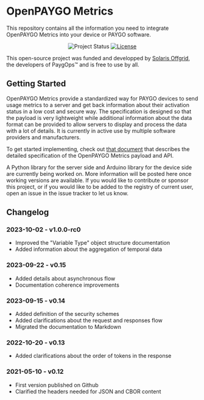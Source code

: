 # OpenPAYGO Metrics

This repository contains all the information you need to integrate OpenPAYGO Metrics into your device or PAYGO software. 

<p align="center">
  <img
    alt="Project Status"
    src="https://img.shields.io/badge/Project%20Status-active-blue"
  >
  <a href="https://github.com/openpaygo/metrics/blob/main/LICENSE" target="_blank">
    <img
      alt="License"
      src="https://img.shields.io/github/license/openpaygo/metrics"
    >
  </a>
</p>

This open-source project was funded and developped by [Solaris Offgrid](https://www.solarisoffgrid.com/), the developers of PaygOps™ and is free to use by all. 


## Getting Started

OpenPAYGO Metrics provide a standardized way for PAYGO devices to send usage metrics to a server and get back information about their activation status in a low cost and secure way. The specification is designed so that the payload is very lightweight while additional information about the data format can be provided to allow servers to display and process the data with a lot of details. It is currently in active use by multiple software providers and manufacturers. 

To get started implementing, check out [that document](https://github.com/openpaygo/metrics/blob/main/Specifications.md) that describes the detailed specification of the OpenPAYGO Metrics payload and API. 

A Python library for the server side and Arduino library for the device side are currently being worked on. More information will be posted here once working versions are available. If you would like to contribute or sponsor this project, or if you would like to be added to the registry of current user, open an issue in the issue tracker to let us know. 


## Changelog

### 2023-10-02 - v1.0.0-rc0
- Improved the "Variable Type" object structure documentation
- Added information about the aggregation of temporal data

### 2023-09-22 - v0.15
- Added details about asynchronous flow
- Documentation coherence improvements

### 2023-09-15 - v0.14
- Added definition of the security schemes
- Added clarifications about the request and responses flow
- Migrated the documentation to Markdown

### 2022-10-20 - v0.13
- Added clarifications about the order of tokens in the response

### 2021-05-10 - v0.12
- First version published on Github
- Clarified the headers needed for JSON and CBOR content
